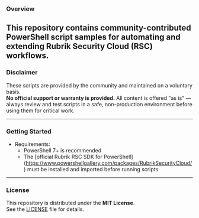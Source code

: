 
### Overview

This repository contains community-contributed PowerShell script samples for automating and extending **Rubrik Security Cloud (RSC)** workflows.  
---

### Disclaimer

These scripts are provided by the community and maintained on a voluntary basis.  
**No official support or warranty is provided.** All content is offered "as is" — always review and test scripts in a safe, non-production environment before using them for critical work.

---

### Getting Started

- Requirements:
  - PowerShell 7+ is recommended
  - The [official Rubrik RSC SDK for PowerShell] (https://www.powershellgallery.com/packages/RubrikSecurityCloud/) must be installed and imported before running scripts

---

### License

This repository is distributed under the **MIT License**.  
See the [LICENSE](LICENSE) file for details.
